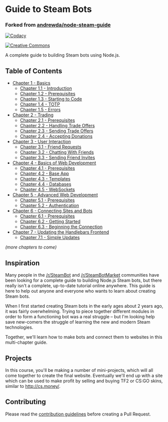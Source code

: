 # Guide to Steam Bots
### Forked from [andrewda/node-steam-guide](https://github.com/andrewda/node-steam-guide)

[![Codacy][codacy-img]][codacy-url]

[![Creative Commons][cc-img]][cc-url]

A complete guide to building Steam bots using Node.js.



## Table of Contents

- [Chapter 1 - Basics](./Chapter%201%20-%20Basics)
  - [Chapter 1.1 - Introduction](./Chapter%201%20-%20Basics/Chapter%201.1%20-%20Introduction)
  - [Chapter 1.2 - Prerequisites](./Chapter%201%20-%20Basics/Chapter%201.2%20-%20Prerequisites)
  - [Chapter 1.3 - Starting to Code](./Chapter%201%20-%20Basics/Chapter%201.3%20-%20Starting%20to%20Code)
  - [Chapter 1.4 - TOTP](./Chapter%201%20-%20Basics/Chapter%201.4%20-%20TOTP)
  - [Chapter 1.5 - Errors](./Chapter%201%20-%20Basics/Chapter%201.5%20-%20Errors)
- [Chapter 2 - Trading](./Chapter%202%20-%20Trading)
  - [Chapter 2.1 - Prerequisites](./Chapter%202%20-%20Trading/Chapter%202.1%20-%20Prerequisites)
  - [Chapter 2.2 - Handling Trade Offers](./Chapter%202%20-%20Trading/Chapter%202.2%20-%20Handling%20Trade%20Offers)
  - [Chapter 2.3 - Sending Trade Offers](./Chapter%202%20-%20Trading/Chapter%202.3%20-%20Sending%20Trade%20Offers)
  - [Chapter 2.4 - Accepting Donations](./Chapter%202%20-%20Trading/Chapter%202.4%20-%20Accepting%20Donations)
- [Chapter 3 - User 
Interaction](./Chapter%203%20-%20User%20Interaction)
  - [Chapter 3.1 - Friend Requests](./Chapter%203%20-%20User%20Interaction/Chapter%203.1%20-%20Friend%20Requests)
  - [Chapter 3.2 - Chatting With Friends](./Chapter%203%20-%20User%20Interaction/Chapter%203.2%20-%20Chatting%20With%20Friends)
  - [Chapter 3.3 - Sending Friend Invites](./Chapter%203%20-%20User%20Interaction/Chapter%203.3%20-%20Sending%20Group%20Invites)
- [Chapter 4 - Basics of Web Development](./Chapter%204%20-%20Basics%20of%20Web%20Development)
  - [Chapter 4.1 - Prerequisites](./Chapter%204%20-%20Basics%20of%20Web%20Development/Chapter%204.1%20-%20Prerequisites)
  - [Chapter 4.2 - Base App](./Chapter%204%20-%20Basics%20of%20Web%20Development/Chapter%204.2%20-%20Base%20App)
  - [Chapter 4.3 - Templates](./Chapter%204%20-%20Basics%20of%20Web%20Development/Chapter%204.3%20-%20Templates)
  - [Chapter 4.4 - Databases](./Chapter%204%20-%20Basics%20of%20Web%20Development/Chapter%204.4%20-%20Databases)
  - [Chapter 4.5 - WebSockets](./Chapter%204%20-%20Basics%20of%20Web%20Development/Chapter%204.5%20-%20WebSockets)
- [Chapter 5 - Advanced Web Development](./Chapter%205%20-%20Advanced%20Web%20Development)
  - [Chapter 5.1 - Prerequisites](./Chapter%205%20-%20Advanced%20Web%20Development/Chapter%205.1%20-%20Prerequisites)
  - [Chapter 5.2 - Authentication](./Chapter%205%20-%20Advanced%20Web%20Development/Chapter%205.2%20-%20Authentication)
- [Chapter 6 - Connecting Sites and Bots](./Chapter%206%20-%20Connecting%20Sites%20and%20Bots)
  - [Chapter 6.1 - Prerequisites](./Chapter%206%20-%20Connecting%20Sites%20and%20Bots/Chapter%206.1%20-%20Prerequisites)
  - [Chapter 6.2 - Getting Started](./Chapter%206%20-%20Connecting%20Sites%20and%20Bots/Chapter%206.2%20-%20Getting%20Started)
  - [Chapter 6.3 - Beginning the Connection](./Chapter%206%20-%20Connecting%20Sites%20and%20Bots/Chapter%206.3%20-%20Beginning%20the%20Connection)
- [Chapter 7 - Updating the Handlebars Frontend](./Chapter%207%20-%20Updating%20the%20Handlebars%20Frontend)
  - [Chapter 7.1 - Simple Updates](./Chapter%207%20-%20Updating%20the%20Handlebars%20Frontend/Chapter%207.1%20-%20Simple%20Updates)

*(more chapters to come)*

## Inspiration

Many people in the [/r/SteamBot](https://reddit.com/r/SteamBot) and
[/r/SteamBotMarket](https://reddit.com/r/SteamBotMarket) communities have been
looking for a complete guide to building Node.js Steam bots, but there really
isn't a complete, up-to-date tutorial online anywhere. This guide is here to
help out anyone and everyone who wants to learn about creating Steam bots.

When I first started creating Steam bots in the early ages about 2 years ago,
it was fairly overwhelming. Trying to piece together different modules in order
to form a functioning bot was a real struggle – but I'm looking help save
new-comers the struggle of learning the new and modern Steam technologies.

Together, we'll learn how to make bots and connect them to websites in this
multi-chapter guide.

## Projects

In this course, you'll be making a number of mini-projects, which will all come
together to create the final website. Eventually we'll end up with a site which
can be used to make profit by selling and buying TF2 or CS:GO skins, similar to
http://cs.money/.

## Contributing

Please read the [contribution guidelines](/CONTRIBUTING.md) before creating
a Pull Request.



<!-- Badge URLs -->

[codacy-img]: https://img.shields.io/codacy/grade/5822ba91cc994725932f71ee6b926400.svg?style=flat-square
[codacy-url]: https://app.codacy.com/app/Steam-Bot-Basics/node-steam-guide/dashboard
[cc-img]:     https://i.creativecommons.org/l/by/4.0/88x31.png
[cc-url]:     https://creativecommons.org/licenses/by/4.0/

